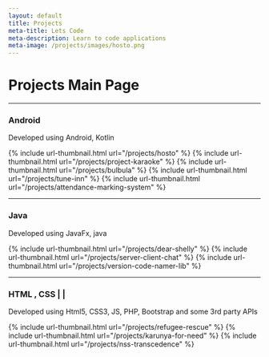 ```yaml
---
layout: default
title: Projects
meta-title: Lets Code
meta-description: Learn to code applications
meta-image: /projects/images/hosto.png
---
```


# Projects Main Page

---
### Android <i class="fab fa-android fa-lg"></i>
Developed using Android, Kotlin
<div class="thumbnail-link-container">
{% include url-thumbnail.html url="/projects/hosto" %}
{% include url-thumbnail.html url="/projects/project-karaoke" %}
{% include url-thumbnail.html url="/projects/bulbula" %}
{% include url-thumbnail.html url="/projects/tune-inn" %}
{% include url-thumbnail.html url="/projects/attendance-marking-system" %}

</div>

---
### Java <i class="fab fa-java fa-lg"></i>
Developed using JavaFx, java
<div class="thumbnail-link-container">
{% include url-thumbnail.html url="/projects/dear-shelly" %}
{% include url-thumbnail.html url="/projects/server-client-chat" %}
{% include url-thumbnail.html url="/projects/version-code-namer-lib" %}
</div>

---
### HTML <i class="fab fa-html5 fa-lg"></i>, CSS <i class="fab fa-css3 fa-lg"></i> |  <i class="fab fa-js fa-lg"></i> | <i class="fab fa-php fa-lg"></i>
Developed using Html5, CSS3, JS, PHP, Bootstrap and some 3rd party APIs
<div class="thumbnail-link-container">
{% include url-thumbnail.html url="/projects/refugee-rescue" %}
{% include url-thumbnail.html url="/projects/karunya-for-need" %}
{% include url-thumbnail.html url="/projects/nss-transcedence" %}
</div>

